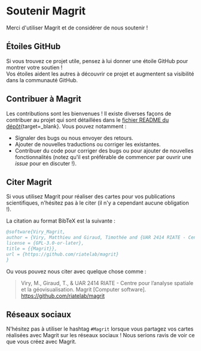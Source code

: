 # Soutenir Magrit

Merci d'utiliser Magrit et de considérer de nous soutenir !

## Étoiles GitHub

Si vous trouvez ce projet utile, pensez à lui donner une étoile GitHub pour montrer votre soutien !  
Vos étoiles aident les autres à découvrir ce projet et augmentent sa visibilité dans la communauté GitHub.

## Contribuer à Magrit

Les contributions sont les bienvenues !
Il existe diverses façons de contribuer au projet qui sont détaillées dans le [fichier README du dépôt](https://github.com/riatelab/magrit){target=_blank}.
Vous pouvez notamment :

- Signaler des bugs ou nous envoyer des retours.
- Ajouter de nouvelles traductions ou corriger les existantes.
- Contribuer du code pour corriger des bugs ou pour ajouter de nouvelles fonctionnalités (notez qu'il est préférable de commencer par ouvrir une *issue* pour en discuter !).

## Citer Magrit

Si vous utilisez Magrit pour réaliser des cartes pour vos publications scientifiques, n'hésitez pas à le citer (il n'y a cependant aucune obligation !).

La citation au format BibTeX est la suivante :

```bibtex
@software{Viry_Magrit,
author = {Viry, Matthieu and Giraud, Timothée and {UAR 2414 RIATE - Center for Spatial Analysis and Geovisualisation}},
license = {GPL-3.0-or-later},
title = {{Magrit}},
url = {https://github.com/riatelab/magrit}
}
```

Ou vous pouvez nous citer avec quelque chose comme :

> Viry, M., Giraud, T., & UAR 2414 RIATE - Centre pour l’analyse spatiale et la géovisualisation. Magrit [Computer software]. https://github.com/riatelab/magrit

## Réseaux sociaux

N'hésitez pas à utiliser le hashtag `#Magrit` lorsque vous partagez vos cartes réalisées avec Magrit sur les réseaux sociaux !
Nous serions ravis de voir ce que vous créez avec Magrit.
